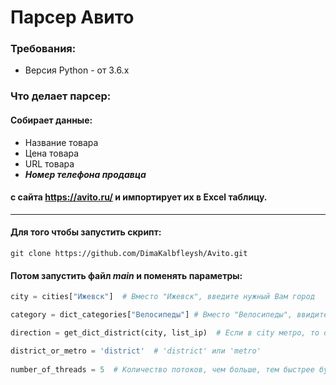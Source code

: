 
# Парсер Авито
### Требования:
- Версия Python - от 3.6.x
### Что делает парсер:
#### Собирает данные:
- Название товара
- Цена товара
- URL товара
- ***Номер телефона продавца***
#### с сайта https://avito.ru/ и импортирует их в Excel таблицу.
***
#### Для того чтобы запустить скрипт:

`git clone https://github.com/DimaKalbfleysh/Avito.git `

#### Потом запустить файл ***main*** и поменять параметры:

```python
city = cities["Ижевск"]  # Вместо "Ижевск", введите нужный Вам город

category = dict_categories["Велосипеды"] # Вместо "Велосипеды", ввидите нужную Вам категорию

direction = get_dict_district(city, list_ip)  # Если в city метро, то direction = get_metro(city, proxy_list)

district_or_metro = 'district'  # 'district' или 'metro'
 
number_of_threads = 5  # Количество потоков, чем больше, тем быстрее будет работать скрипт.
```
